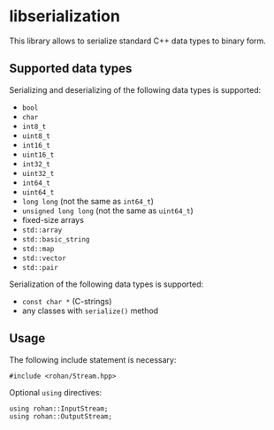 # libserialization

This library allows to serialize standard C++ data types to binary form.

## Supported data types

Serializing and deserializing of the following data types is supported:
* `bool`
* `char`
* `int8_t`
* `uint8_t`
* `int16_t`
* `uint16_t`
* `int32_t`
* `uint32_t`
* `int64_t`
* `uint64_t`
* `long long` (not the same as `int64_t`)
* `unsigned long long` (not the same as `uint64_t`)
* fixed-size arrays
* `std::array`
* `std::basic_string`
* `std::map`
* `std::vector`
* `std::pair`

Serialization of the following data types is supported:
* `const char *` (C-strings)
* any classes with `serialize()` method

## Usage

The following include statement is necessary:
```
#include <rohan/Stream.hpp>
```

Optional `using` directives:
```
using rohan::InputStream;
using rohan::OutputStream;
```
